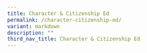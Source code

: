 ```yaml
---
title: Character & Citizenship Ed
permalink: /character-citizenship-ed/
variant: markdown
description: ""
third_nav_title: Character & Citizenship Ed
---
```

